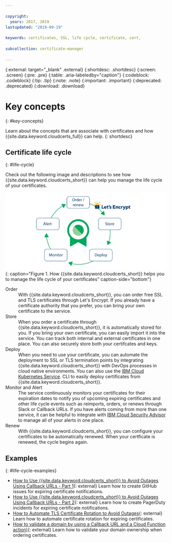 ```yaml
---

copyright:
  years: 2017, 2019
lastupdated: "2019-09-19"

keywords: certificates, SSL, life cycle, certificate, cert,

subcollection: certificate-manager

---
```


{:external: target="_blank" .external}
{:shortdesc: .shortdesc}
{:screen: .screen}
{:pre: .pre}
{:table: .aria-labeledby="caption"}
{:codeblock: .codeblock}
{:tip: .tip}
{:note: .note}
{:important: .important}
{:deprecated: .deprecated}
{:download: .download}

# Key concepts
{: #key-concepts}

Learn about the concepts that are associate with certificates and how {{site.data.keyword.cloudcerts_full}} can help.
{: shortdesc}


## Certificate life cycle
{: #life-cycle}

Check out the following image and descriptions to see how {{site.data.keyword.cloudcerts_short}} can help you manage the life cycle of your certificates.

![How {{site.data.keyword.cloudcerts_short}} helps you to manage the certificate life cycle.](images/cert-lifecycle.png){: caption="Figure 1. How {{site.data.keyword.cloudcerts_short}} helps you to manage the life cycle of your certificates" caption-side="bottom"}


<dl>
  <dt>Order</dt>
    <dd>With {{site.data.keyword.cloudcerts_short}}, you can order free SSL and TLS certificates through Let's Encrypt. If you already have a certificate authority that you prefer, you can bring your own certificate to the service.</dd>
  <dt>Store</dt>
    <dd>When you order a certificate through {{site.data.keyword.cloudcerts_short}}, it is automatically stored for you. If you bring your own certificate, you can easily import it into the service. You can track both internal and external certificates in one place. You can also securely store both your certifcates and keys.</dd>
  <dt>Deploy</dt>
    <dd>When you need to use your certificate, you can automate the deployment to SSL or TLS termination points by integrating {{site.data.keyword.cloudcerts_short}} with  DevOps processes in cloud native environments. You can also use the <a href="/docs/services/containers?topic=containers-getting-started">IBM Cloud Kubernetes Service</a>. CLI to easily deploy certificates from {{site.data.keyword.cloudcerts_short}}.</dd>
  <dt>Monitor and Alert</dt>
    <dd>The service continuously monitors your certificates for their expiration dates to notify you of upcoming expiring certificates and other life cycle events such as reimports, orders, or renews through Slack or Callback URLs. If you have alerts coming from more than one service, it can be helpful to integrate with <a href="/docs/services/security-advisor?topic=security-advisor-getting-started">IBM Cloud Security Advisor</a> to manage all of your alerts in one place.</dd>
  <dt>Renew</dt>
    <dd>With {{site.data.keyword.cloudcerts_short}}, you can configure your certificates to be automatically renewed. When your certficate is renewed, the cycle begins again.</dd>
</dl>

## Examples
{: #life-cycle-examples}

* [How to Use {{site.data.keyword.cloudcerts_short}} to Avoid Outages Using Callback URLs - Part 1](https://www.ibm.com/cloud/blog/use-certificate-manager-avoid-outages-using-callback-urls){: external}
   Learn how to create GitHub issues for expiring certificate notifications.
* [How to Use {{site.data.keyword.cloudcerts_short}} to Avoid Outages Using Callback URLs - Part 2](https://www.ibm.com/cloud/blog/how-to-use-certificate-manager-to-avoid-outages-using-callback-urls-part-2){: external}
   Learn how to create PagerDuty incidents for expiring certificate notifications.
* [How to Automate TLS Certificate Rotation to Avoid Outages](https://www.ibm.com/cloud/blog/how-to-automate-tls-certificate-rotation-to-avoid-outages){: external}
   Learn how to automate certificate rotation for expiring certificates.  
* [How to validate a domain by using a Callback URL and a Cloud Function action)](https://www.ibm.com/cloud/blog/use-ibm-cloud-certificate-manager-to-obtain-lets-encrypt-tls-certificates-for-your-public-domains){: external}
   Learn how to validate your domain ownership when ordering certificates.
